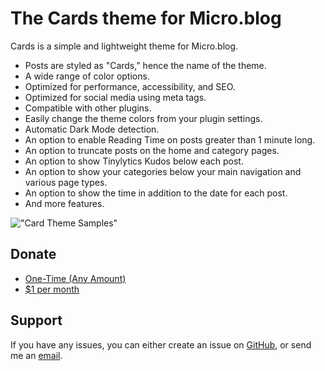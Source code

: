 # The Cards theme for Micro.blog

Cards is a simple and lightweight theme for Micro.blog.

- Posts are styled as "Cards,” hence the name of the theme.
- A wide range of color options. 
- Optimized for performance, accessibility, and SEO.
- Optimized for social media using meta tags.
- Compatible with other plugins.
- Easily change the theme colors from your plugin settings.
- Automatic Dark Mode detection.
- An option to enable Reading Time on posts greater than 1 minute long.
- An option to truncate posts on the home and category pages.
- An option to show Tinylytics Kudos below each post.
- An option to show your categories below your main navigation and various page types.
- An option to show the time in addition to the date for each post.
- And more features.

!["Card Theme Samples"](https://raw.githubusercontent.com/ericgregorich/micro-blog-cards-theme/master/screenshot.png)

## Donate

- [One-Time (Any Amount) ](https://donate.stripe.com/8x2bJ151x7y56729qyds400)
- [$1 per month ](https://buy.stripe.com/9B67sLctZ9GdbrmdGOds401)

## Support
If you have any issues, you can either create an issue on [GitHub](https://github.com/ericgregorich/micro-blog-cards-theme/issues), or send me an [email](https://ericgregorich.com).